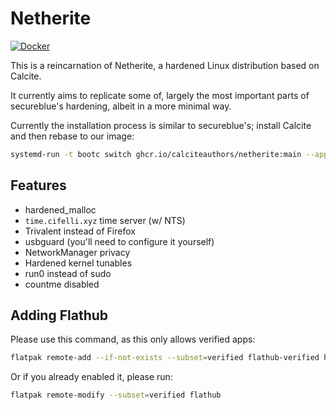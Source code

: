 # Netherite

[![Docker](https://github.com/CalciteAuthors/netherite/actions/workflows/docker-publish.yml/badge.svg)](https://github.com/CalciteAuthors/netherite/actions/workflows/docker-publish.yml)

This is a reincarnation of Netherite, a hardened Linux distribution based on Calcite.

It currently aims to replicate some of, largely the most important parts of secureblue's hardening, albeit in a more minimal way.

Currently the installation process is similar to secureblue's; install Calcite and then rebase to our image:

```bash
systemd-run -t bootc switch ghcr.io/calciteauthors/netherite:main --apply
```

## Features

- hardened_malloc
- `time.cifelli.xyz` time server (w/ NTS)
- Trivalent instead of Firefox
- usbguard (you'll need to configure it yourself)
- NetworkManager privacy
- Hardened kernel tunables
- run0 instead of sudo
- countme disabled

## Adding Flathub

Please use this command, as this only allows verified apps:

```bash
flatpak remote-add --if-not-exists --subset=verified flathub-verified https://flathub.org/repo/flathub.flatpakrepo
```

Or if you already enabled it, please run:

```bash
flatpak remote-modify --subset=verified flathub
```

